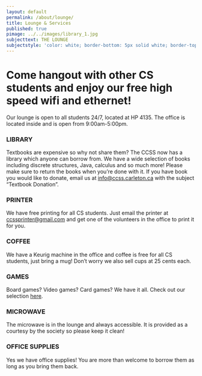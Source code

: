 ```yaml
---
layout: default
permalink: /about/lounge/
title: Lounge & Services
published: true
pimage: ../../images/library_1.jpg
subjecttext: THE LOUNGE
subjectstyle: 'color: white; border-bottom: 5px solid white; border-top: 5px solid white;'
---
```

<div class='title-details-full-page'>
  <!--h1 class='big-page-title centered'>THE LOUNGE</h1-->
  <div class='content-wrap'>
    <h1>Come hangout with other CS students and enjoy our free high speed wifi and ethernet!</h1>
    <p>Our lounge is open to all students 24/7, located at HP 4135. The office is located inside and is open from 9:00am-5:00pm.<!-- See our office hours <a href='https://docs.google.com/document/d/1xhDxY5kxrM99Skak515VcjEzoZBD2W7kBjC18-4Vyhk/edit?usp=sharing' target="_blank">here</a>.--></p>
    <h3>LIBRARY</h3>
    <p>Textbooks are expensive so why not share them? The CCSS now has a library which anyone can borrow from. We have a wide selection of books including discrete structures, Java, calculus and so much more! Please make sure to return the books when you’re done with it. If you have book you would like to donate, email us at <a href="mailto:info@ccss.carleton.ca" target="_blank">info@ccss.carleton.ca</a> with the subject “Textbook Donation”.</p>
    <h3>PRINTER</h3>
    <p>We have free printing for all CS students. Just email the printer at <a href="mailto:ccssprinter@gmail.com" target="_blank">ccssprinter@gmail.com</a> and get one of the volunteers in the office to print it for you.</p>
    <h3>COFFEE</h3>
    <p>We have a Keurig machine in the office and coffee is free for all CS students, just bring a mug! Don’t worry we also sell cups at 25 cents each.</p>
    <h3>GAMES</h3>
    <p>Board games? Video games? Card games? We have it all. Check out our selection <a href='https://docs.google.com/spreadsheets/d/1U95tQdS5STzrbfIILKGxJU-YITvph1yzRQ9tKfhiFj4/edit?usp=sharing' target="_blank">here</a>.</p>
  <h3>MICROWAVE</h3>
  <p>The microwave is in the lounge and always accessible. It is provided as a courtesy by the society so please keep it clean!</p>
  <h3>OFFICE SUPPLIES</h3>
  <p>Yes we have office supplies! You are more than welcome to borrow them as long as you bring them back.</p>
  <!--

Stapler
Whiteboard Markers
Hole Puncher
CDs
Etc

  -->
</div>
